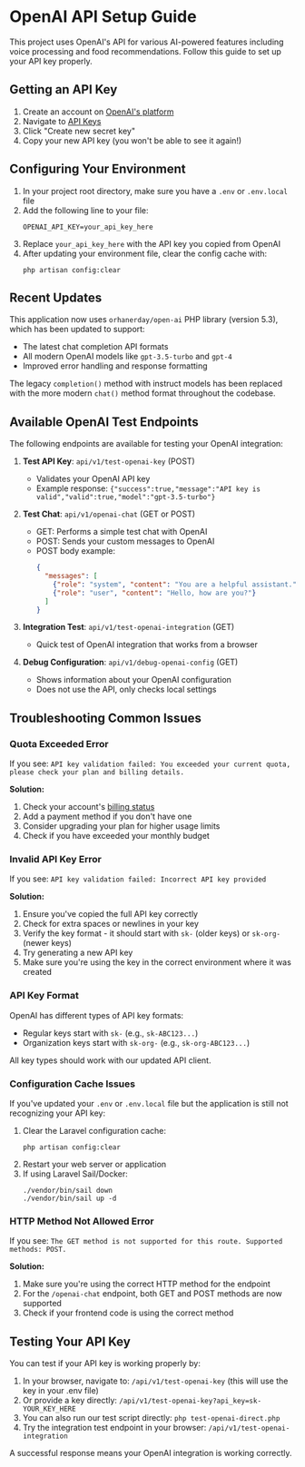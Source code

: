 # OpenAI API Setup Guide

This project uses OpenAI's API for various AI-powered features including voice processing and food recommendations. Follow this guide to set up your API key properly.

## Getting an API Key

1. Create an account on [OpenAI's platform](https://platform.openai.com/signup)
2. Navigate to [API Keys](https://platform.openai.com/account/api-keys)
3. Click "Create new secret key"
4. Copy your new API key (you won't be able to see it again!)

## Configuring Your Environment

1. In your project root directory, make sure you have a `.env` or `.env.local` file
2. Add the following line to your file:
   ```
   OPENAI_API_KEY=your_api_key_here
   ```
3. Replace `your_api_key_here` with the API key you copied from OpenAI
4. After updating your environment file, clear the config cache with:
   ```
   php artisan config:clear
   ```

## Recent Updates

This application now uses `orhanerday/open-ai` PHP library (version 5.3), which has been updated to support:

- The latest chat completion API formats
- All modern OpenAI models like `gpt-3.5-turbo` and `gpt-4`
- Improved error handling and response formatting

The legacy `completion()` method with instruct models has been replaced with the more modern `chat()` method format throughout the codebase.

## Available OpenAI Test Endpoints

The following endpoints are available for testing your OpenAI integration:

1. **Test API Key**: `api/v1/test-openai-key` (POST)
   - Validates your OpenAI API key
   - Example response: `{"success":true,"message":"API key is valid","valid":true,"model":"gpt-3.5-turbo"}`

2. **Test Chat**: `api/v1/openai-chat` (GET or POST)
   - GET: Performs a simple test chat with OpenAI
   - POST: Sends your custom messages to OpenAI
   - POST body example:
     ```json
     {
       "messages": [
         {"role": "system", "content": "You are a helpful assistant."},
         {"role": "user", "content": "Hello, how are you?"}
       ]
     }
     ```

3. **Integration Test**: `api/v1/test-openai-integration` (GET)
   - Quick test of OpenAI integration that works from a browser

4. **Debug Configuration**: `api/v1/debug-openai-config` (GET)
   - Shows information about your OpenAI configuration
   - Does not use the API, only checks local settings

## Troubleshooting Common Issues

### Quota Exceeded Error

If you see: `API key validation failed: You exceeded your current quota, please check your plan and billing details.`

**Solution:**
1. Check your account's [billing status](https://platform.openai.com/account/billing)
2. Add a payment method if you don't have one
3. Consider upgrading your plan for higher usage limits
4. Check if you have exceeded your monthly budget

### Invalid API Key Error

If you see: `API key validation failed: Incorrect API key provided`

**Solution:**
1. Ensure you've copied the full API key correctly
2. Check for extra spaces or newlines in your key
3. Verify the key format - it should start with `sk-` (older keys) or `sk-org-` (newer keys)
4. Try generating a new API key
5. Make sure you're using the key in the correct environment where it was created

### API Key Format

OpenAI has different types of API key formats:
- Regular keys start with `sk-` (e.g., `sk-ABC123...`)
- Organization keys start with `sk-org-` (e.g., `sk-org-ABC123...`)

All key types should work with our updated API client.

### Configuration Cache Issues

If you've updated your `.env` or `.env.local` file but the application is still not recognizing your API key:

1. Clear the Laravel configuration cache:
   ```
   php artisan config:clear
   ```
2. Restart your web server or application
3. If using Laravel Sail/Docker:
   ```
   ./vendor/bin/sail down
   ./vendor/bin/sail up -d
   ```

### HTTP Method Not Allowed Error

If you see: `The GET method is not supported for this route. Supported methods: POST.`

**Solution:**
1. Make sure you're using the correct HTTP method for the endpoint
2. For the `/openai-chat` endpoint, both GET and POST methods are now supported
3. Check if your frontend code is using the correct method

## Testing Your API Key

You can test if your API key is working properly by:

1. In your browser, navigate to: `/api/v1/test-openai-key` (this will use the key in your .env file)
2. Or provide a key directly: `/api/v1/test-openai-key?api_key=sk-YOUR_KEY_HERE`
3. You can also run our test script directly: `php test-openai-direct.php`
4. Try the integration test endpoint in your browser: `/api/v1/test-openai-integration`

A successful response means your OpenAI integration is working correctly. 